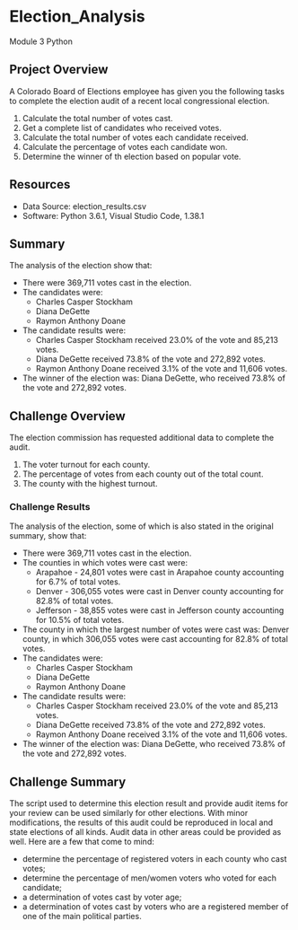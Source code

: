 # Election_Analysis
Module 3 Python

## Project Overview
A Colorado Board of Elections employee has given you the following tasks to complete the election audit of a recent local congressional election.

1.  Calculate the total number of votes cast.
2.  Get a complete list of candidates who received votes.
3.  Calculate the total number of votes each candidate received.
4.  Calculate the percentage of votes each candidate won.
5.  Determine the winner of th election based on popular vote.

## Resources
-  Data Source:  election_results.csv
-  Software:  Python 3.6.1, Visual Studio Code, 1.38.1

## Summary
The analysis of the election show that:
-  There were 369,711 votes cast in the election.
-  The candidates were:
    -  Charles Casper Stockham
    -  Diana DeGette
    -  Raymon Anthony Doane
-  The candidate results were:
    -  Charles Casper Stockham received 23.0% of the vote and 85,213 votes.
    -  Diana DeGette received 73.8% of the vote and 272,892 votes.
    -  Raymon Anthony Doane received 3.1% of the vote and 11,606 votes.
-  The winner of the election was:
    Diana DeGette, who received 73.8% of the vote and 272,892 votes.
    
##  Challenge Overview
The election commission has requested additional data to complete the audit.
1.  The voter turnout for each county.
2.  The percentage of votes from each county out of the total count.
3.  The county with the highest turnout.

### Challenge Results
The analysis of the election, some of which is also stated in the original summary, show that:
-  There were 369,711 votes cast in the election.
-  The counties in which votes were cast were:
    -   Arapahoe - 24,801 votes were cast in Arapahoe county accounting for 6.7% of total votes.
    -   Denver - 306,055 votes were cast in Denver county accounting for 82.8% of total votes.
    -   Jefferson - 38,855 votes were cast in Jefferson county accounting for 10.5% of total votes.
-   The county in which the largest number of votes were cast was:
    Denver county, in which 306,055 votes were cast accounting for 82.8% of total votes.
-  The candidates were:
    -  Charles Casper Stockham
    -  Diana DeGette
    -  Raymon Anthony Doane
-  The candidate results were:
    -  Charles Casper Stockham received 23.0% of the vote and 85,213 votes.
    -  Diana DeGette received 73.8% of the vote and 272,892 votes.
    -  Raymon Anthony Doane received 3.1% of the vote and 11,606 votes.
 -  The winner of the election was:
    Diana DeGette, who received 73.8% of the vote and 272,892 votes.

##  Challenge Summary
The script used to determine this election result and provide audit items for your review can be used similarly for other elections.  With minor modifications,
the results of this audit could be reproduced in local and state elections of all kinds.  Audit data in other areas could be provided as well.  Here are a few that come
to mind:
-   determine the percentage of registered voters in each county who cast votes;
-   determine the percentage of men/women voters who voted for each candidate;
-   a determination of votes cast by voter age;
-   a determination of votes cast by voters who are a registered member of one of the main political parties.
